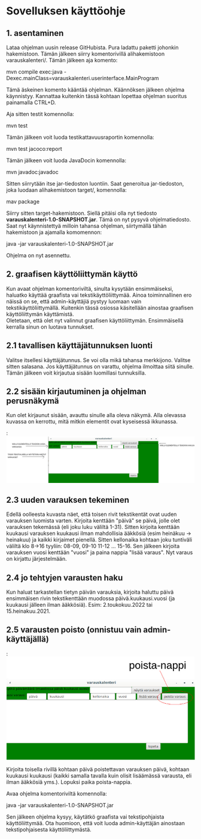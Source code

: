 # Sovelluksen käyttöohje

## 1. asentaminen

Lataa ohjelman uusin release GitHubista. Pura ladattu paketti johonkin hakemistoon. Tämän jälkeen siirry komentorivillä alihakemistoon varauskalenteri/. Tämän jälkeen aja komento:    

mvn compile exec:java -Dexec.mainClass=varauskalenteri.userinterface.MainProgram    

Tämä äskeinen komento kääntää ohjelman. Käännöksen jälkeen ohjelma käynnistyy. Kannattaa kuitenkin tässä kohtaan lopettaa ohjelman suoritus painamalla CTRL+D.  

Aja sitten testit komennolla:    

mvn test    

Tämän jälkeen voit luoda testikattavuusraportin komennolla:    

mvn test jacoco:report    

Tämän jälkeen voit luoda JavaDocin komennolla:    

mvn javadoc:javadoc    

Sitten siirrytään itse jar-tiedoston luontiin. Saat generoitua jar-tiedoston, joka luodaan alihakemistoon target/, komennolla:    

mav package    

Siirry sitten target-hakemistoon. Siellä pitäisi olla nyt tiedosto **varauskalenteri-1.0-SNAPSHOT.jar**. Tämä on nyt pysyvä ohjelmatiedosto. Saat nyt käynnistettyä milloin tahansa ohjelman, siirtymällä
tähän hakemistoon ja ajamalla komomennon:    

java -jar varauskalenteri-1.0-SNAPSHOT.jar    

Ohjelma on nyt asennettu.    

## 2. graafisen käyttöliittymän käyttö    

Kun avaat ohjelman komentoriviltä, sinulta kysytään ensimmäiseksi, haluatko käyttää graafista vai tekstikäyttöliittymää. Ainoa toiminnallinen ero näissä on se, että admin-käyttäjiä pystyy luomaan vain tekstikäyttöliittymällä. Kuitenkin tässä osiossa käsitellään ainostaa graafisen käyttöliittymän käyttämistä.  
Oletetaan, että olet nyt valinnut graafisen käyttöliittymän. Ensimmäisellä kerralla sinun on luotava tunnukset.

## 2.1 tavallisen käyttäjätunnuksen luonti

Valitse itsellesi käyttäjätunnus. Se voi olla mikä tahansa merkkijono. Valitse sitten salasana. Jos käyttäjätunnus on varattu, ohjelma ilmoittaa siitä sinulle. Tämän jälkeen voit kirjautua sisään luomillasi tunnuksilla.

## 2.2 sisään kirjautuminen ja ohjelman perusnäkymä

Kun olet kirjaunut sisään, avauttu sinulle alla oleva näkymä. Alla olevassa kuvassa on kerrottu, mitä mitkin elementit ovat kyseisessä ikkunassa.  

:![picture alt](https://github.com/masiro918/ot-harjoitustyo/blob/master/varauskalenteri/dokumentaatio/perusnakyma.jpg)

## 2.3 uuden varauksen tekeminen

Edellä oolleesta kuvasta näet, että toisen rivit tekstikentät ovat uuden varauksen luomista varten. Kirjoita kenttään "päivä" se päivä, jolle olet varauksen tekemässä (eli joku luku väliltä 1-31). Sitten
kirjoita kenttään kuukausi varauksen kuukausi ilman mahdollisia ääkkösiä (esim heinäkuu -> heinakuu) ja kaikki kirjaimet pienellä. Sitten kellonaika kohtaan joku tuntiväli väliltä klo 8->16 tyyliin: 08-09,
09-10 11-12 ... 15-16. Sen jälkeen kirjoita varauksen vuosi kenttään "vuosi" ja paina nappia "lisää varaus". Nyt varaus on kirjattu järjestelmään.    

## 2.4 jo tehtyjen varausten haku

Kun haluat tarkastellan tietyn päivän varauksia, kirjoita haluttu päivä ensimmäisen rivin tekstikenttään muodossa päivä.kuukausi.vuosi (ja kuukausi jälleen ilman ääkkösiä). Esim: 2.toukokuu.2022 tai 15.heinakuu.2021.  



## 2.5 varausten poisto (onnistuu vain admin-käyttäjällä)

:![picture alt](https://github.com/masiro918/ot-harjoitustyo/blob/master/varauskalenteri/dokumentaatio/poista-nappi.jpg)  

Kirjoita toisella rivillä kohtaan päivä poistettavan varauksen päivä, kohtaan kuukausi kuukausi (kaikki samalla tavalla kuin olisit lisäämässä varausta, eli ilman ääkkösiä yms.). Lopuksi paika poista-nappia.    


Avaa ohjelma komentoriviltä komennolla:    

java -jar varauskalenteri-1.0-SNAPSHOT.jar    

Sen jälkeen ohjelma kysyy, käytätkö graafista vai tekstipohjaista käyttöliittymää. Ota huomioon, että voit luoda admin-käyttäjän ainostaan
tekstipohjaisesta käyttöliittymästä.
